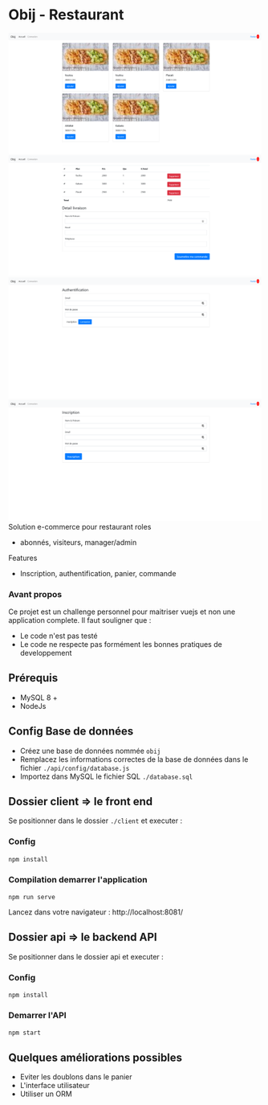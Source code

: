 # Obij - Restaurant

![Alt text](doc/home.png?raw=true "Accueil")
![Alt text](doc/cart.png?raw=true "Panier")
![Alt text](doc/login.png?raw=true "Connexion")
![Alt text](doc/register.png?raw=true "Inscription")
Solution e-commerce pour restaurant
roles
 - abonnés, visiteurs, manager/admin

Features
 - Inscription, authentification, panier, commande

### Avant propos
Ce projet est un challenge personnel pour maitriser vuejs et non une application complete.
Il faut souligner que :

 - Le code n'est pas testé
 - Le code ne respecte pas formément les bonnes pratiques de developpement

## Prérequis
 - MySQL 8 +
 - NodeJs
## Config Base de données
 - Créez une base de données nommée `obij`
 - Remplacez les informations correctes de la base de données dans le fichier `./api/config/database.js`
 - Importez dans MySQL le fichier SQL `./database.sql`  
## Dossier client => le front end 

Se positionner dans le dossier `./client` et executer  :

### Config 
```
npm install
```

### Compilation demarrer l'application
```
npm run serve
```
Lancez dans votre navigateur : http://localhost:8081/

## Dossier api => le backend API

Se positionner dans le dossier api et executer  :

### Config 
```
npm install
```
### Demarrer l'API
```
npm start
```

## Quelques améliorations possibles
- Eviter les doublons dans le panier
- L'interface utilisateur
- Utiliser un ORM
